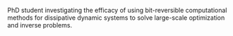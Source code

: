 PhD student investigating the efficacy of using bit-reversible computational methods for dissipative dynamic systems to solve large-scale optimization and inverse problems.